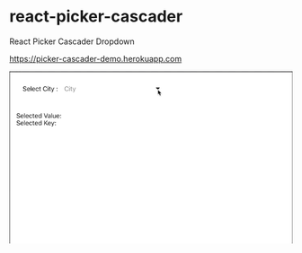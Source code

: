 # react-picker-cascader
React Picker Cascader Dropdown

https://picker-cascader-demo.herokuapp.com

![demo](https://raw.githubusercontent.com/asifsha/r-cascader-demo/master/demo/demo.gif)
